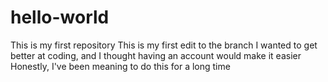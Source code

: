 # hello-world
This is my first repository
This is my first edit to the branch
I wanted to get better at coding, and I thought having an account would make it easier
Honestly, I've been meaning to do this for a long time
